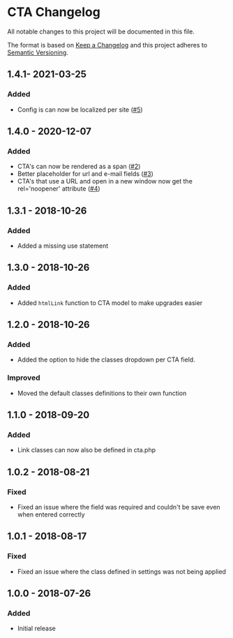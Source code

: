 # CTA Changelog

All notable changes to this project will be documented in this file.

The format is based on [Keep a Changelog](http://keepachangelog.com/) and this project adheres to [Semantic Versioning](http://semver.org/).

## 1.4.1- 2021-03-25
### Added
- Config is can now be localized per site ([#5](https://github.com/statikbe/craft3-ctafield/issues/5))


## 1.4.0 - 2020-12-07
### Added
- CTA's can now be rendered as a span ([#2](https://github.com/statikbe/craft3-ctafield/issues/2))
- Better placeholder for url and e-mail fields ([#3](https://github.com/statikbe/craft3-ctafield/issues/3))
- CTA's that use a URL and open in a new window now get the rel='noopener' attribute ([#4](https://github.com/statikbe/craft3-ctafield/issues/4))

## 1.3.1 - 2018-10-26
### Added
- Added a missing use statement


## 1.3.0 - 2018-10-26
### Added
- Added `htmlLink` function to CTA model to make upgrades easier

## 1.2.0 - 2018-10-26
### Added
- Added the option to hide the classes dropdown per CTA field.

### Improved
- Moved the default classes definitions to their own function

## 1.1.0 - 2018-09-20
### Added
- Link classes can now also be defined in cta.php

## 1.0.2 - 2018-08-21
### Fixed
- Fixed an issue where the field was required and couldn't be save even when entered correctly

## 1.0.1 - 2018-08-17
### Fixed
- Fixed an issue where the class defined in settings was not being applied

## 1.0.0 - 2018-07-26
### Added
- Initial release
